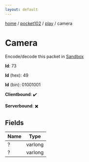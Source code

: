 ```yaml
---
layout: default
---
```


[home](/)  /  [pocket102](/protocol/pocket102)  /  [play](/protocol/pocket102/play)  /  camera

# Camera

Encode/decode this packet in [Sandbox](../../../sandbox/pocket102#Play.Camera)

**Id**: 73

**Id** (hex): 49

**Id** (bin): 01001001

**Clientbound**: ✔️

**Serverbound**: ✖️

## Fields

Name | Type
---|---
? | varlong
? | varlong
